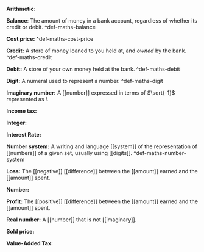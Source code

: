 **Arithmetic:** 

**Balance**: The amount of money in a bank account, regardless of whether its credit or debit. ^def-maths-balance

**Cost price:** ^def-maths-cost-price

**Credit:** A store of money loaned to you held at, and *owned* by the bank. ^def-maths-credit

**Debit:** A store of your own money held at the bank. ^def-maths-debit

**Digit:** A numeral used to represent a number.  ^def-maths-digit

**Imaginary number:** A [[number]] expressed in terms of $\sqrt{-1}$ represented as $i$. 

**Income tax:** 

**Integer:** 

**Interest Rate:** 

**Number system:** A writing and language [[system]] of the representation of [[numbers]] of a given set, usually using [[digits]]. ^def-maths-number-system

**Loss:** The [[negative]] [[difference]] between the [[amount]] earned and the [[amount]] spent. 

**Number:** 

**Profit:** The [[positive]] [[difference]] between the [[amount]] earned and the [[amount]] spent. 

**Real number:** A [[number]] that is not [[imaginary]]. 

**Sold price:** 

**Value-Added Tax:** 